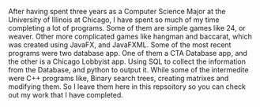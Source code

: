 After having spent three years as a Computer Science Major at the University of Illinois at Chicago, I have spent so much of my time completing a lot of programs.
Some of them are simple games like 24, or weaver. Other more complicated games like hangman and baccarat, which was created using JavaFX, and JavaFXML.
Some of the most recent programs were two database app. One of them a CTA Database app, and the other is a Chicago Lobbyist app. Using SQL to collect the information from the Database, and python to output it.
While some of the intermedite were C++ programs like, Binary search trees, creating matrixes and modifying them. So I leave them here in this repsoitory so you can check out my work that I have completed.

